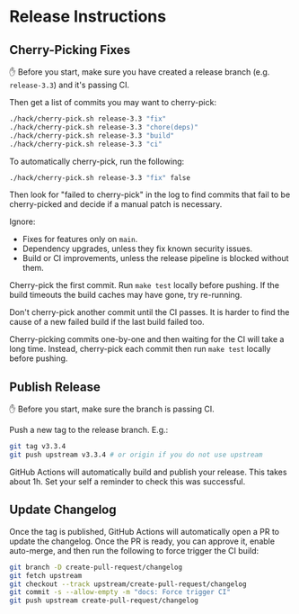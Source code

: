 # Release Instructions

## Cherry-Picking Fixes

✋ Before you start, make sure you have created a release branch (e.g. `release-3.3`) and it's passing CI.

Then get a list of commits you may want to cherry-pick:

```bash
./hack/cherry-pick.sh release-3.3 "fix"
./hack/cherry-pick.sh release-3.3 "chore(deps)"
./hack/cherry-pick.sh release-3.3 "build"
./hack/cherry-pick.sh release-3.3 "ci"
```

To automatically cherry-pick, run the following:

```bash
./hack/cherry-pick.sh release-3.3 "fix" false
```

Then look for "failed to cherry-pick" in the log to find commits that fail to be cherry-picked and decide if a
manual patch is necessary.

Ignore:

* Fixes for features only on `main`.
* Dependency upgrades, unless they fix known security issues.
* Build or CI improvements, unless the release pipeline is blocked without them.

Cherry-pick the first commit. Run `make test` locally before pushing. If the build timeouts the build caches may have
gone, try re-running.

Don't cherry-pick another commit until the CI passes. It is harder to find the cause of a new failed build if the last
build failed too.

Cherry-picking commits one-by-one and then waiting for the CI will take a long time. Instead, cherry-pick each commit then
run `make test` locally before pushing.

## Publish Release

✋ Before you start, make sure the branch is passing CI.

Push a new tag to the release branch. E.g.:

```bash
git tag v3.3.4
git push upstream v3.3.4 # or origin if you do not use upstream
```

GitHub Actions will automatically build and publish your release. This takes about 1h. Set your self a reminder to check
this was successful.

## Update Changelog

Once the tag is published, GitHub Actions will automatically open a PR to update the changelog. Once the PR is ready,
you can approve it, enable auto-merge, and then run the following to force trigger the CI build:

```bash
git branch -D create-pull-request/changelog
git fetch upstream
git checkout --track upstream/create-pull-request/changelog
git commit -s --allow-empty -m "docs: Force trigger CI"
git push upstream create-pull-request/changelog
```
